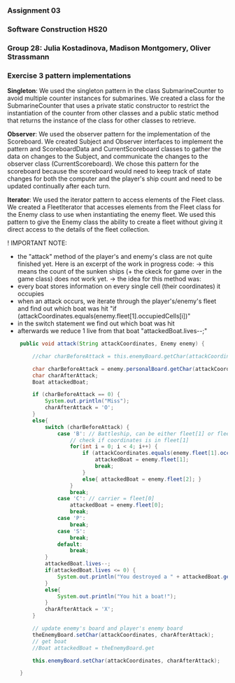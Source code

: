 ### Assignment 03
### Software Construction HS20
### Group 28: Julia Kostadinova, Madison Montgomery, Oliver Strassmann

### Exercise 3 pattern implementations

**Singleton**: We used the singleton pattern in the class SubmarineCounter to avoid multiple counter instances for submarines. We created a class for the SubmarineCounter that uses a private static constructor to restrict the instantiation of the counter from other classes and a public static method that returns the instance of the class for other classes to retrieve.  

**Observer**: We used the observer pattern for the implementation of the Scoreboard. We created Subject and Observer interfaces to implement the pattern and ScoreboardData and CurrentScoreboard classes to gather the data on changes to the Subject, and communicate the changes to the observer class (CurrentScoreboard). We chose this pattern for the scoreboard because the scoreboard would need to keep track of state changes for both the computer and the player's ship count and need to be updated continually after each turn.

**Iterator**: We used the iterator pattern to access elements of the Fleet class. We created a FleetIterator that accesses elements from the Fleet class for the Enemy class to use when instantiating the enemy fleet. We used this pattern to give the Enemy class the ability to create a fleet without giving it direct access to the details of the fleet collection.


! IMPORTANT NOTE:  
- the "attack" method of the player's and enemy's class are not quite finished yet. Here is an excerpt of the work in progress code:
-> this means the count of the sunken ships (+ the ckeck for game over in the game class) does not work yet.
-> the idea for this method was:
- every boat stores information on every single cell (their coordinates) it occupies
- when an attack occurs, we iterate through the player's/enemy's fleet and find out which boat was hit "if (attackCoordinates.equals(enemy.fleet[1].occupiedCells[i])"
- in the switch statement we find out which boat was hit
- afterwards we reduce 1 live from that boat "attackedBoat.lives--;"

```java
    public void attack(String attackCoordinates, Enemy enemy) {

        //char charBeforeAttack = this.enemyBoard.getChar(attackCoordinates);

        char charBeforeAttack = enemy.personalBoard.getChar(attackCoordinates);
        char charAfterAttack;
        Boat attackedBoat;

        if (charBeforeAttack == 0) {
            System.out.println("Miss");
            charAfterAttack = 'O';
        }
        else{
            switch (charBeforeAttack) {
                case 'B': // Battleship, can be either fleet[1] or fleet[2]
                    // check if coordinates is in fleet[1]
                    for(int i = 0; i < 4; i++) {
                        if (attackCoordinates.equals(enemy.fleet[1].occupiedCells[i])){
                            attackedBoat = enemy.fleet[1];
                            break;
                        }
                        else{ attackedBoat = enemy.fleet[2]; }
                    }
                    break;
                case 'C': // carrier = fleet[0]
                    attackedBoat = enemy.fleet[0];
                    break;
                case 'P':
                    break;
                case 'S':
                    break;
                default:
                    break;
            }
            attackedBoat.lives--;
            if(attackedBoat.lives <= 0) {
                System.out.println("You destroyed a " + attackedBoat.getName());
            }
            else{
                System.out.println("You hit a boat!");
            }
            charAfterAttack = 'X';
        }

        // update enemy's board and player's enemy board
        theEnemyBoard.setChar(attackCoordinates, charAfterAttack);
        // get boat
        //Boat attackedBoat = theEnemyBoard.get

        this.enemyBoard.setChar(attackCoordinates, charAfterAttack);

    }   
```
